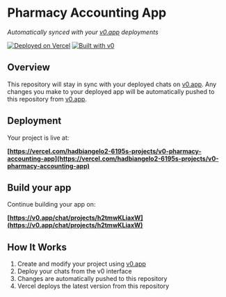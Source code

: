 # Pharmacy Accounting App

*Automatically synced with your [v0.app](https://v0.app) deployments*

[![Deployed on Vercel](https://img.shields.io/badge/Deployed%20on-Vercel-black?style=for-the-badge&logo=vercel)](https://vercel.com/hadbiangelo2-6195s-projects/v0-pharmacy-accounting-app)
[![Built with v0](https://img.shields.io/badge/Built%20with-v0.app-black?style=for-the-badge)](https://v0.app/chat/projects/h2tmwKLiaxW)

## Overview

This repository will stay in sync with your deployed chats on [v0.app](https://v0.app).
Any changes you make to your deployed app will be automatically pushed to this repository from [v0.app](https://v0.app).

## Deployment

Your project is live at:

**[https://vercel.com/hadbiangelo2-6195s-projects/v0-pharmacy-accounting-app](https://vercel.com/hadbiangelo2-6195s-projects/v0-pharmacy-accounting-app)**

## Build your app

Continue building your app on:

**[https://v0.app/chat/projects/h2tmwKLiaxW](https://v0.app/chat/projects/h2tmwKLiaxW)**

## How It Works

1. Create and modify your project using [v0.app](https://v0.app)
2. Deploy your chats from the v0 interface
3. Changes are automatically pushed to this repository
4. Vercel deploys the latest version from this repository